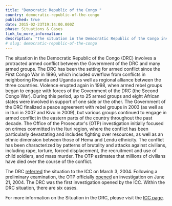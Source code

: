 ```yaml
---
title: "Democratic Republic of the Congo "
country: democratic-republic-of-the-congo
published: true
date: 2015-02-23T19:14:00.000Z
phase: Situations & Cases
link_to_more_information:
description: "The situation in the Democratic Republic of the Congo involves armed conflict between government forces and many armed rebel groups. Within the Democratic Republic of the Congo situation, there are five cases."
# slug: democratic-republic-of-the-congo
---
```


The situation in the Democratic Republic of the Congo (DRC) involves a protracted armed conflict between the Government of the DRC and many armed groups. The DRC has been the setting for armed conflict since the First Congo War in 1996, which included overflow from conflicts in neighboring Rwanda and Uganda as well as regional alliance between the three countries. Violence erupted again in 1998, when armed rebel groups began to engage with forces of the Government of the DRC (the Second Congo War). During this period, up to 25 armed groups and eight African states were involved in support of one side or the other. The Government of the DRC finalized a peace agreement with rebel groups in 2003 (as well as in Ituri in 2007 and Kivu in 2009), but various groups continued to engage in armed conflict in the eastern parts of the country throughout the past decade. The Office of the Prosecutor's (OTP) investigation initially focused on crimes committed in the Ituri region, where the conflict has been particularly devastating and includes fighting over resources, as well as an ethnic dimension between those of Hema and Lendu ethnicity. The conflict has been characterized by patterns of brutality and attacks against civilians, including rape, torture, forced displacement, the recruitment and use of child soldiers, and mass murder. The OTP estimates that millions of civilians have died over the course of the conflict.

The DRC [referred](http://www.icc-cpi.int/en_menus/icc/press%20and%20media/press%20releases/2004/Pages/prosecutor%20receives%20referral%20of%20the%20situation%20in%20the%20democratic%20republic%20of%20congo.aspx) the situation to the ICC on March 3, 2004. Following a preliminary examination, the OTP officially [opened](http://www.icc-cpi.int/en_menus/icc/press%20and%20media/press%20releases/2004/Pages/the%20office%20of%20the%20prosecutor%20of%20the%20international%20criminal%20court%20opens%20its%20first%20investigation.aspx) an investigation on June 21, 2004. The DRC was the first investigation opened by the ICC. Within the DRC situation, there are six cases.

For more information on the Situation in the DRC, please visit the [ICC page](http://www.icc-cpi.int/en_menus/icc/situations%20and%20cases/situations/situation%20icc%200104/Pages/situation%20index.aspx).

